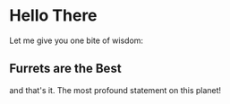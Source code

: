 # **Hello There**

Let me give you one bite of wisdom:

## **Furrets are the Best**

and that's it. The most profound statement on this planet!

